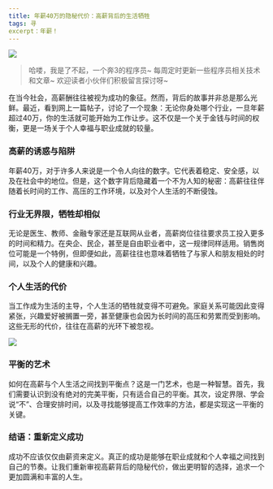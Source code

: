```yaml
---
title: 年薪40万的隐秘代价：高薪背后的生活牺牲
tags: 寻
excerpt：年薪！
---
```


![](https://files.mdnice.com/user/26505/0ff0576d-e87d-4169-98c4-3ff17eeea8ce.png)

> 哈喽，我是了不起，一个奔3的程序员~
> 每周定时更新一些程序员相关技术和文章~
>欢迎读者小伙伴们积极留言探讨呀~

在当今社会，高薪酬往往被视为成功的象征。然而，背后的故事并非总是那么光鲜。最近，看到网上一篇帖子，讨论了一个现象：无论你身处哪个行业，一旦年薪超过40万，你的生活就可能开始为工作让步。这不仅是一个关于金钱与时间的权衡，更是一场关于个人幸福与职业成就的较量。


### 高薪的诱惑与陷阱
年薪40万，对于许多人来说是一个令人向往的数字。它代表着稳定、安全感，以及在社会中的地位。但是，这个数字背后隐藏着一个不为人知的秘密：高薪往往伴随着长时间的工作、高压的工作环境，以及对个人生活的不断侵蚀。

### 行业无界限，牺牲却相似
无论是医生、教师、金融专家还是互联网从业者，高薪岗位往往要求员工投入更多的时间和精力。在央企、民企，甚至是自由职业者中，这一规律同样适用。销售岗位可能是一个特例，但即便如此，高薪往往也意味着牺牲了与家人和朋友相处的时间，以及个人的健康和兴趣。


### 个人生活的代价
当工作成为生活的主导，个人生活的牺牲就变得不可避免。家庭关系可能因此变得紧张，兴趣爱好被搁置一旁，甚至健康也会因为长时间的高压和劳累而受到影响。这些无形的代价，往往在高薪的光环下被忽视。


![](https://files.mdnice.com/user/26505/4318f016-e5a8-4738-a7fc-e5d051d3c798.png)


### 平衡的艺术
如何在高薪与个人生活之间找到平衡点？这是一门艺术，也是一种智慧。首先，我们需要认识到没有绝对的完美平衡，只有适合自己的平衡。其次，设定界限、学会说“不”、合理安排时间，以及寻找能够提高工作效率的方法，都是实现这一平衡的关键。

### 结语：重新定义成功
成功不应该仅仅由薪资来定义。真正的成功是能够在职业成就和个人幸福之间找到自己的节奏。让我们重新审视高薪背后的隐秘代价，做出更明智的选择，追求一个更加圆满和丰富的人生。
